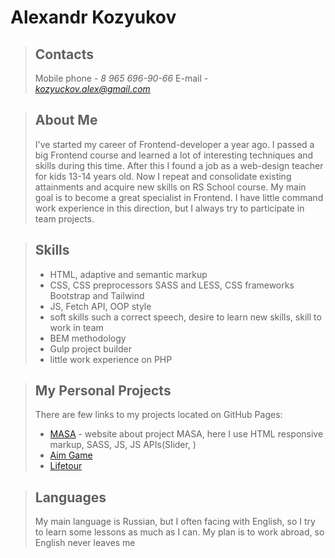 # Alexandr Kozyukov
> ## Contacts
> Mobile phone - *8 965 696-90-66*
> E-mail - *kozyuckov.alex@gmail.com*

> ## About Me
> I've started my career of Frontend-developer a year ago. I passed a big Frontend course and learned a lot of interesting techniques and skills during this time. After this I found a job as a web-design teacher for kids 13-14 years old. Now I repeat and consolidate existing attainments and acquire new skills on RS School course. My main goal is to become a great specialist in Frontend. I have little command work experience in this direction, but I always try to participate in team projects.

> ## Skills
> - HTML, adaptive and semantic markup
> - CSS, CSS preprocessors SASS and LESS, CSS frameworks Bootstrap and Tailwind
> - JS, Fetch API, OOP style
> - soft skills such a correct speech, desire to learn new skills, skill to work in team
> - BEM methodology
> - Gulp project builder
> - little work experience on PHP

> ## My Personal Projects
> There are few links to my projects located on GitHub Pages:
> - [MASA](sanwed.github.io/Masa/build) - website about project MASA, here I use HTML responsive markup, SASS, JS, JS APIs(Slider, )
> - [Aim Game](sanwed.github.io/Aim-game)
> - [Lifetour](sanwed.github.io/Lifetour/build)

> ## Languages
> My main language is Russian, but I often facing with English, so I try to learn some lessons as much as I can. My plan is to work abroad, so English never leaves me
